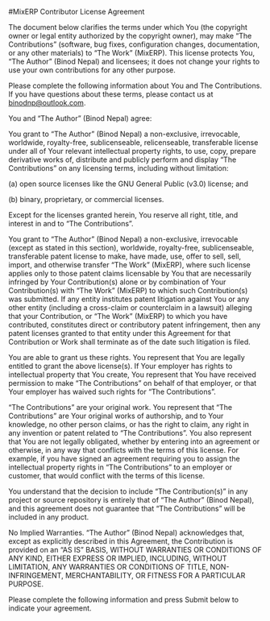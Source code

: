 #MixERP Contributor License Agreement

The document below clarifies the terms under which You (the copyright owner or legal entity authorized by the copyright owner), may make “The Contributions” (software, bug fixes, configuration changes, documentation, or any other materials) to “The Work” (MixERP). This license protects You, “The Author” (Binod Nepal) and licensees; it does not change your rights to use your own contributions for any other purpose.

Please complete the following information about You and The Contributions. If you have questions about these terms, please contact us at binodnp@outlook.com.

You and “The Author” (Binod Nepal) agree:

You grant to “The Author” (Binod Nepal) a non-exclusive, irrevocable, worldwide, royalty-free, sublicenseable, relicenseable, transferable license under all of Your relevant intellectual property rights, to use, copy, prepare derivative works of, distribute and publicly perform and display “The Contributions” on any licensing terms, including without limitation:

(a) open source licenses like the GNU General Public (v3.0) license; and

(b) binary, proprietary, or commercial licenses.

Except for the licenses granted herein, You reserve all right, title, and interest in and to “The Contributions”.

You grant to “The Author” (Binod Nepal) a non-exclusive, irrevocable (except as stated in this section), worldwide, royalty-free, sublicenseable, transferable patent license to make, have made, use, offer to sell, sell, import, and otherwise transfer “The Work” (MixERP), where such license applies only to those patent claims licensable by You that are necessarily infringed by Your Contribution(s) alone or by combination of Your Contribution(s) with “The Work” (MixERP) to which such Contribution(s) was submitted. If any entity institutes patent litigation against You or any other entity (including a cross-claim or counterclaim in a lawsuit) alleging that your Contribution, or “The Work” (MixERP) to which you have contributed, constitutes direct or contributory patent infringement, then any patent licenses granted to that entity under this Agreement for that Contribution or Work shall terminate as of the date such litigation is filed.

You are able to grant us these rights. You represent that You are legally entitled to grant the above license(s). If Your employer has rights to intellectual property that You create, You represent that You have received permission to make “The Contributions” on behalf of that employer, or that Your employer has waived such rights for “The Contributions”.

“The Contributions” are your original work. You represent that “The Contributions” are Your original works of authorship, and to Your knowledge, no other person claims, or has the right to claim, any right in any invention or patent related to “The Contributions”. You also represent that You are not legally obligated, whether by entering into an agreement or otherwise, in any way that conflicts with the terms of this license. For example, if you have signed an agreement requiring you to assign the intellectual property rights in “The Contributions” to an employer or customer, that would conflict with the terms of this license.

You understand that the decision to include “The Contribution(s)” in any project or source repository is entirely that of “The Author” (Binod Nepal), and this agreement does not guarantee that “The Contributions” will be included in any product.

No Implied Warranties. “The Author” (Binod Nepal) acknowledges that, except as explicitly described in this Agreement, the Contribution is provided on an “AS IS” BASIS, WITHOUT WARRANTIES OR CONDITIONS OF ANY KIND, EITHER EXPRESS OR IMPLIED, INCLUDING, WITHOUT LIMITATION, ANY WARRANTIES OR CONDITIONS OF TITLE, NON-INFRINGEMENT, MERCHANTABILITY, OR FITNESS FOR A PARTICULAR PURPOSE.

Please complete the following information and press Submit below to indicate your agreement.